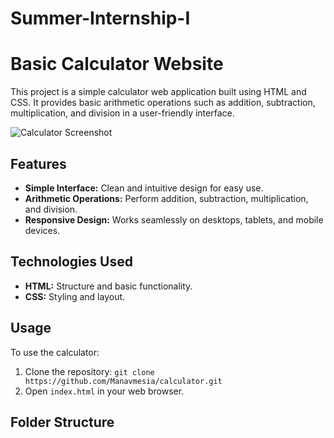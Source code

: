 # Summer-Internship-I
# Basic Calculator Website

This project is a simple calculator web application built using HTML and CSS. It provides basic arithmetic operations such as addition, subtraction, multiplication, and division in a user-friendly interface.

![Calculator Screenshot](screenshot.png)

## Features

- **Simple Interface:** Clean and intuitive design for easy use.
- **Arithmetic Operations:** Perform addition, subtraction, multiplication, and division.
- **Responsive Design:** Works seamlessly on desktops, tablets, and mobile devices.

## Technologies Used

- **HTML:** Structure and basic functionality.
- **CSS:** Styling and layout.

## Usage

To use the calculator:
1. Clone the repository: `git clone https://github.com/Manavmesia/calculator.git`
2. Open `index.html` in your web browser.

## Folder Structure

